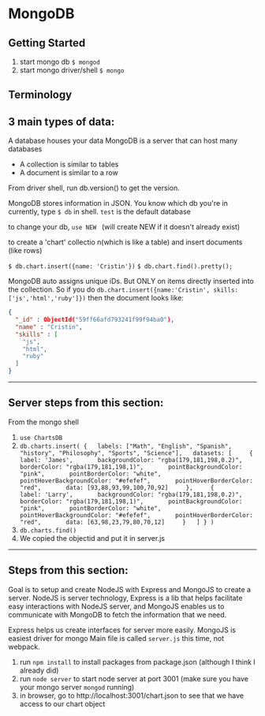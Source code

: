 

# MongoDB 
## Getting Started
1.  start mongo db
`$ mongod`
2. start mongo driver/shell
`$ mongo`

## Terminology 

## 3 main types of data:
A database houses your data
MongoDB is a server that can host many databases
* A collection is similar to tables
* A document is similar to a row

From driver shell, run db.version() to get the version.

MongoDB stores information in JSON. 
You know which db you're in currently, type `$ db` in shell.
`test` is the default database

to change your db, `use NEW `
(will create NEW if it doesn't already exist)

to create a 'chart' collectio n(which is like a table) and insert documents (like rows)

`$ db.chart.insert({name: 'Cristin'})`
`$ db.chart.find().pretty();`

MongoDB auto assigns unique iDs. But ONLY on items directly inserted into the collection. So if you do `db.chart.insert({name:'Cristin', skills: ['js','html','ruby']})` then the document looks like:

```json
{
  "_id" : ObjectId("59ff66afd793241f99f94ba0"),
  "name" : "Cristin",
  "skills" : [
    "js",
    "html",
    "ruby"
  ]
}
```

---

## Server steps from this section: 
From the mongo shell
1. `use ChartsDB`
2. `db.charts.insert( {   labels: ["Math", "English", "Spanish", "history", "Philosophy", "Sports", "Science"],   datasets: [     {       label: 'James',       backgroundColor: "rgba(179,181,198,0.2)",       borderColor: "rgba(179,181,198,1)",       pointBackgroundColor: "pink",       pointBorderColor: "white",       pointHoverBackgroundColor: "#efefef",       pointHoverBorderColor: "red",       data: [93,88,93,99,100,70,92]     },     {       label: 'Larry',       backgroundColor: "rgba(179,181,198,0.2)",       borderColor: "rgba(179,181,198,1)",       pointBackgroundColor: "pink",       pointBorderColor: "white",       pointHoverBackgroundColor: "#efefef",       pointHoverBorderColor: "red",       data: [63,98,23,79,80,70,12]     }   ] } )`
3. `db.charts.find()`
4. We copied the objectid and put it in server.js

---
## Steps from this section:
Goal is to setup and create NodeJS with Express and MongoJS to create a server.
NodeJS is server technology, Express is a lib that helps facilitate easy interactions with NodeJS server, and MongoJS enables us to communicate with MongoDB to fetch the information that we need.

Express helps us create interfaces for server more easily.
MongoJS is easiest driver for mongo
Main file is called `server.js` this time, not webpack.

1. run `npm install` to install packages from package.json (although I think I already did)
2. run `node server` to start node server at port 3001 (make sure you have your mongo server `mongod` running)
3. in browser, go to http://localhost:3001/chart.json to see that we have access to our chart object

